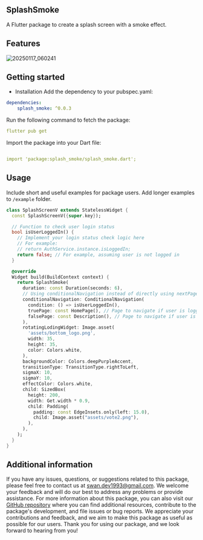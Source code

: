 
## SplashSmoke

A Flutter package to create a splash screen with a smoke effect.

## Features

![20250117_060241](https://github.com/user-attachments/assets/6647ce3c-09f4-453d-aa84-9f54a37cc2bf)


## Getting started

- Installation
  Add the dependency to your pubspec.yaml:

```yaml
dependencies:
    splash_smoke: ^0.0.3
```

Run the following command to fetch the package:

```yaml
flutter pub get
```

Import the package into your Dart file:

```yaml

import 'package:splash_smoke/splash_smoke.dart';

```

## Usage
 Include short and useful examples for package users. Add longer examples
to `/example` folder.

```dart
class SplashScreenV extends StatelessWidget {
  const SplashScreenV({super.key});

  // Function to check user login status
  bool isUserLoggedIn() {
    // Implement your login status check logic here
    // For example:
    // return AuthService.instance.isLoggedIn;
    return false; // For example, assuming user is not logged in
  }

  @override
  Widget build(BuildContext context) {
    return SplashSmoke(
      duration: const Duration(seconds: 6),
      // Using conditionalNavigation instead of directly using nextPage
      conditionalNavigation: ConditionalNavigation(
        condition: () => isUserLoggedIn(),
        truePage: const HomePage(), // Page to navigate if user is logged in
        falsePage: const Description(), // Page to navigate if user is not logged in
      ),
      rotatingLodingWidget: Image.asset(
        'assets/bottom_logo.png',
        width: 35,
        height: 35,
        color: Colors.white,
      ),
      backgroundColor: Colors.deepPurpleAccent,
      transitionType: TransitionType.rightToLeft,
      sigmaX: 10,
      sigmaY: 10,
      effectColor: Colors.white,
      child: SizedBox(
        height: 200,
        width: Get.width * 0.9,
        child: Padding(
          padding: const EdgeInsets.only(left: 15.0),
          child: Image.asset("assets/vote2.png"),
        ),
      ),
    );
  }
}
```

## Additional information

If you have any issues, questions, or suggestions related to this package, please feel free to contact us at [swan.dev1993@gmail.com](mailto:swan.dev1993@gmail.com). We welcome your feedback and will do our best to address any problems or provide assistance.
For more information about this package, you can also visit our [GitHub repository](https://github.com/SwanFlutter/splash_smoke) where you can find additional resources, contribute to the package's development, and file issues or bug reports. We appreciate your contributions and feedback, and we aim to make this package as useful as possible for our users.
Thank you for using our package, and we look forward to hearing from you!

